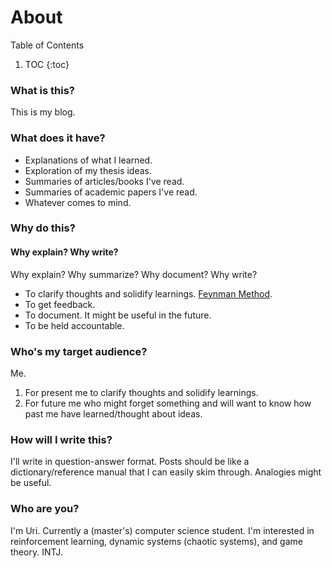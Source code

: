 # About

Table of Contents
1. TOC
{:toc}

### What is this?
This is my blog.

### What does it have?
- Explanations of what I learned.
- Exploration of my thesis ideas.
- Summaries of articles/books I've read.
- Summaries of academic papers I've read.
- Whatever comes to mind.

### Why do this?
#### Why explain? Why write?
Why explain? Why summarize? Why document? Why write?
- To clarify thoughts and solidify learnings. [Feynman Method](https://collegeinfogeek.com/feynman-technique/).
- To get feedback.
- To document. It might be useful in the future.
- To be held accountable.

### Who's my target audience?
Me. 
1. For present me to clarify thoughts and solidify learnings.
2. For future me who might forget something and will want to know how past me have learned/thought about ideas.

### How will I write this?
I'll write in question-answer format. Posts should be like a dictionary/reference manual that I can easily skim through. Analogies might be useful.

### Who are you?
I'm Uri. Currently a (master's) computer science student. I'm interested in reinforcement learning, dynamic systems (chaotic systems), and game theory. INTJ.

